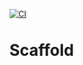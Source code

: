 [![CI](https://github.com/DuyBach2003/Scaffold/actions/workflows/main.yml/badge.svg)](https://github.com/DuyBach2003/Scaffold/actions/workflows/main.yml)
# Scaffold
